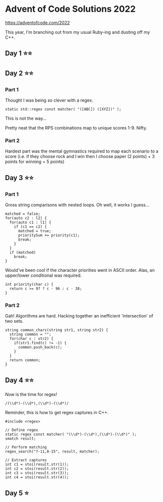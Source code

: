 # Advent of Code Solutions 2022

https://adventofcode.com/2022

This year, I'm branching out from my usual Ruby-ing and dusting off my C++.

## Day 1 ⭐️⭐️

## Day 2 ⭐️⭐️

### Part 1
Thought I was being _so_ clever with a regex.
```
static std::regex const matcher( "([ABC]) ([XYZ])" );
```
This is not the way...

Pretty neat that the RPS combinations map to unique scores 1-9. Nifty.

### Part 2
Hardest part was the mental gymnastics required to map each scenario to a score (i.e. if they choose rock and I win then I choose paper (2 points) + 3 points for winning = 5 points)

## Day 3 ⭐️⭐️

### Part 1
Gross string comparisons with nested loops. Oh well, it works I guess...
```
matched = false;
for(auto c2 : l2) {
  for(auto c1 : l1) {
    if (c1 == c2) {
      matched = true;
      prioritySum += priority(c1);
      break;
    }
  }
  if (matched)
    break;
}
```

Would've been cool if the character priorities went in ASCII order. Alas, an upper/lower conditional was required.
```
int priority(char c) {
  return c >= 97 ? c - 96 : c - 38;
}
```

### Part 2
Gah! Algorithms are hard. Hacking together an inefficient 'intersection' of two sets.
```
string common_chars(string str1, string str2) {
  string common = "";
  for(char c : str2) {
    if(str1.find(c) != -1) {
      common.push_back(c);
    }
  }
  return common;
}
```

## Day 4 ⭐️⭐️

_Now_ is the time for regex!
```
/(\\d*)-(\\d*),(\\d*)-(\\d*)/
```

Reminder, this is how to get regex captures in C++.
```
#include <regex>

// Define regex
static regex const matcher( "(\\d*)-(\\d*),(\\d*)-(\\d*)" );
smatch result;

// Perform matching
regex_search("7-11,8-15", result, matcher);

// Extract captures
int c1 = stoi(result.str(1));
int c2 = stoi(result.str(2));
int c3 = stoi(result.str(3));
int c4 = stoi(result.str(4));
```

## Day 5 ⭐️